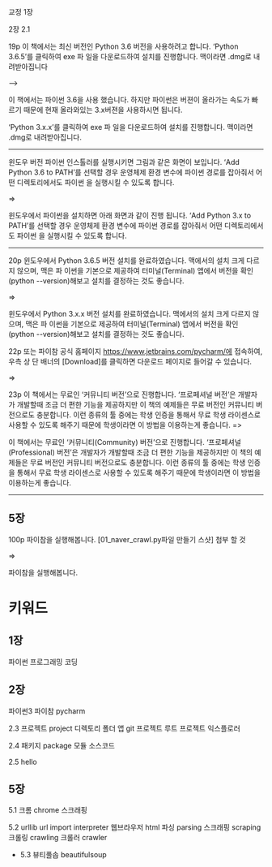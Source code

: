 교정
1장

2장
2.1

19p
이 책에서는 최신 버전인 Python 3.6 버전을 사용하려고 합니다. ‘Python 3.6.5’를 클릭하여 exe 파
일을 다운로드하여 설치를 진행합니다. 맥이라면 .dmg로 내려받아집니다

-->

이 책에서는 파이썬 3.6을 사용 했습니다. 하지만 파이썬은 버젼이 올라가는 속도가 빠르기 때문에 현재 올라와있는 3.x버젼을 사용하시면 됩니다.

 ‘Python 3.x.x’를 클릭하여 exe 파
일을 다운로드하여 설치를 진행합니다. 맥이라면 .dmg로 내려받아집니다.

-------------------------------------------

윈도우 버전 파이썬 인스톨러를 실행시키면 그림과 같은 화면이 보입니다. ‘Add Python 3.6 to
PATH’를 선택할 경우 운영체제 환경 변수에 파이썬 경로를 잡아줘서 어떤 디렉토리에서도 파이썬
을 실행시킬 수 있도록 합니다. 

=>

윈도우에서 파이썬을 설치하면 아래 화면과 같이 진행 됩니다.  ‘Add Python 3.x to PATH’를 선택할 경우 운영체제 환경 변수에 파이썬 경로를 잡아줘서 어떤 디렉토리에서도 파이썬
을 실행시킬 수 있도록 합니다.


---------------------------------------------
20p
윈도우에서 Python 3.6.5 버전 설치를 완료하였습니다. 맥에서의 설치 크게 다르지 않으며, 맥은 파
이썬을 기본으로 제공하여 터미널(Terminal) 앱에서 버전을 확인(python --version)해보고 설치를
결정하는 것도 좋습니다.

=>

윈도우에서 Python 3.x.x 버전 설치를 완료하였습니다. 맥에서의 설치 크게 다르지 않으며, 맥은 파
이썬을 기본으로 제공하여 터미널(Terminal) 앱에서 버전을 확인(python --version)해보고 설치를
결정하는 것도 좋습니다.

22p
또는 파이참 공식 홈페이지 https://www.jetbrains.com/pycharm/에 접속하여, 우측 상
단 배너의 [Download]를 클릭하면 다운로드 페이지로 들어갈 수 있습니다.

=> 



23p
이 책에서는 무료인 ‘커뮤니티 버전’으로 진행합니다. ‘프로페셔널 버전’은 개발자가 개발할때 조금 더 편한 기능을 제공하지만 이 책의 예제들은 무료 버전인 커뮤니티 버전으로도 충분합니다. 이런 종류의 툴 중에는 학생 인증을 통해서 무료 학생 라이센스로 사용할 수 있도록 해주기 때문에 학생이라면 이 방법을 이용하는게 좋습니다. 
=>

이 책에서는 무료인 ‘커뮤니티(Community)  버전’으로 진행합니다. ‘프로페셔널(Professional) 버전’은 개발자가 개발할때 조금 더 편한 기능을 제공하지만 이 책의 예제들은 무료 버전인 커뮤니티 버전으로도 충분합니다. 이런 종류의 툴 중에는 학생 인증을 통해서 무료 학생 라이센스로 사용할 수 있도록 해주기 때문에 학생이라면 이 방법을 이용하는게 좋습니다. 


---------------------------


## 5장

100p
파이참을 실행해봅니다.
[01_naver_crawl.py파일 만들기 스샷] 첨부 할 것

=>

파이참을 실행해봅니다.






# 키워드
## 1장
파이썬
프로그래밍
코딩


## 2장
파이썬3
파이참
pycharm

2.3
프로젝트
project
디렉토리
폴더
앱
git
프로젝트 루트
프로젝트 익스플로러

2.4
패키지
package
모듈
소스코드

2.5
hello 

## 5장 
5.1
크롬
chrome
스크래핑

5.2
urllib
url
import
interpreter
웹브라우저
html
파싱
parsing
스크래핑
scraping
크롤링
crawling
크롤러
crawler

* 5.3
뷰티풀솝
beautifulsoup


